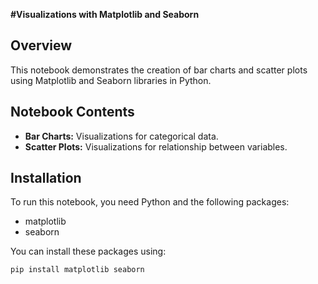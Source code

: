 **#Visualizations with Matplotlib and Seaborn**

## Overview
This notebook demonstrates the creation of bar charts and scatter plots using Matplotlib and Seaborn libraries in Python.

## Notebook Contents
- **Bar Charts:** Visualizations for categorical data.
- **Scatter Plots:** Visualizations for relationship between variables.

## Installation

To run this notebook, you need Python and the following packages:
- matplotlib
- seaborn

You can install these packages using:
```bash
pip install matplotlib seaborn



